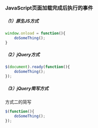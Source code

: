 ### JavaScript页面加载完成后执行的事件

##### （1）原生JS方式

``` javascript
window.onload = function(){
    doSomeThing();
}
```

##### （2）jQuery方式

```javascript
$(document).ready(function(){
    doSomeThing();
});
```

##### （3）jQuery简写方式

方式二的简写

```javascript
$(function(){
    doSomeThing();
});
```

